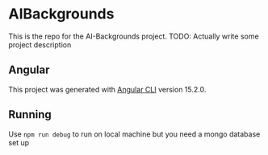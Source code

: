 # AIBackgrounds

This is the repo for the AI-Backgrounds project. TODO: Actually write some project description








## Angular

This project was generated with [Angular CLI](https://github.com/angular/angular-cli) version 15.2.0.

## Running

Use `npm run debug` to run on local machine but you need a mongo database set up
